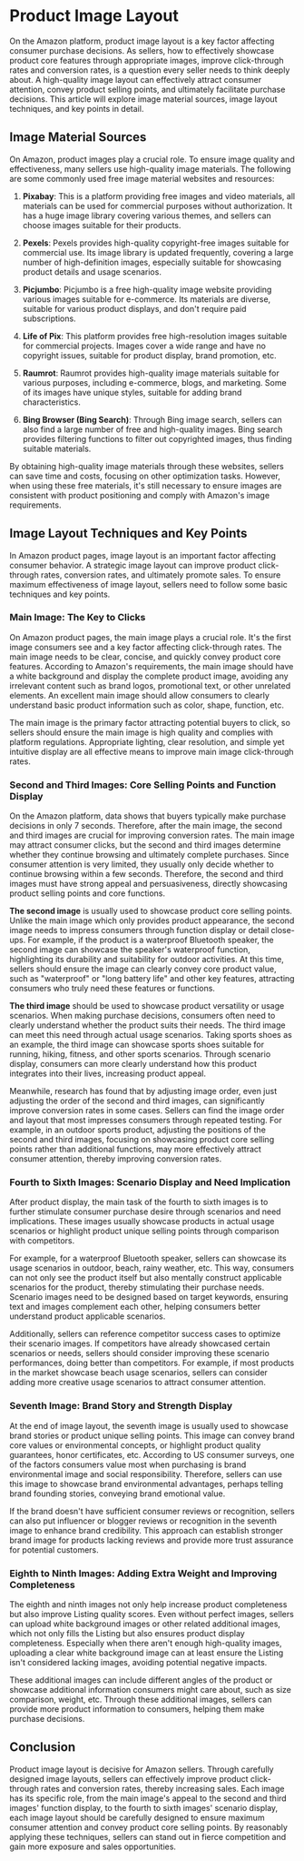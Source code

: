 # Product Image Layout

On the Amazon platform, product image layout is a key factor affecting consumer purchase decisions. As sellers, how to effectively showcase product core features through appropriate images, improve click-through rates and conversion rates, is a question every seller needs to think deeply about. A high-quality image layout can effectively attract consumer attention, convey product selling points, and ultimately facilitate purchase decisions. This article will explore image material sources, image layout techniques, and key points in detail.

## Image Material Sources

On Amazon, product images play a crucial role. To ensure image quality and effectiveness, many sellers use high-quality image materials. The following are some commonly used free image material websites and resources:

1. **Pixabay**: This is a platform providing free images and video materials, all materials can be used for commercial purposes without authorization. It has a huge image library covering various themes, and sellers can choose images suitable for their products.

2. **Pexels**: Pexels provides high-quality copyright-free images suitable for commercial use. Its image library is updated frequently, covering a large number of high-definition images, especially suitable for showcasing product details and usage scenarios.

3. **Picjumbo**: Picjumbo is a free high-quality image website providing various images suitable for e-commerce. Its materials are diverse, suitable for various product displays, and don't require paid subscriptions.

4. **Life of Pix**: This platform provides free high-resolution images suitable for commercial projects. Images cover a wide range and have no copyright issues, suitable for product display, brand promotion, etc.

5. **Raumrot**: Raumrot provides high-quality image materials suitable for various purposes, including e-commerce, blogs, and marketing. Some of its images have unique styles, suitable for adding brand characteristics.

6. **Bing Browser (Bing Search)**: Through Bing image search, sellers can also find a large number of free and high-quality images. Bing search provides filtering functions to filter out copyrighted images, thus finding suitable materials.

By obtaining high-quality image materials through these websites, sellers can save time and costs, focusing on other optimization tasks. However, when using these free materials, it's still necessary to ensure images are consistent with product positioning and comply with Amazon's image requirements.

## Image Layout Techniques and Key Points

In Amazon product pages, image layout is an important factor affecting consumer behavior. A strategic image layout can improve product click-through rates, conversion rates, and ultimately promote sales. To ensure maximum effectiveness of image layout, sellers need to follow some basic techniques and key points.

### Main Image: The Key to Clicks

On Amazon product pages, the main image plays a crucial role. It's the first image consumers see and a key factor affecting click-through rates. The main image needs to be clear, concise, and quickly convey product core features. According to Amazon's requirements, the main image should have a white background and display the complete product image, avoiding any irrelevant content such as brand logos, promotional text, or other unrelated elements. An excellent main image should allow consumers to clearly understand basic product information such as color, shape, function, etc.

The main image is the primary factor attracting potential buyers to click, so sellers should ensure the main image is high quality and complies with platform regulations. Appropriate lighting, clear resolution, and simple yet intuitive display are all effective means to improve main image click-through rates.

### Second and Third Images: Core Selling Points and Function Display

On the Amazon platform, data shows that buyers typically make purchase decisions in only 7 seconds. Therefore, after the main image, the second and third images are crucial for improving conversion rates. The main image may attract consumer clicks, but the second and third images determine whether they continue browsing and ultimately complete purchases. Since consumer attention is very limited, they usually only decide whether to continue browsing within a few seconds. Therefore, the second and third images must have strong appeal and persuasiveness, directly showcasing product selling points and core functions.

**The second image** is usually used to showcase product core selling points. Unlike the main image which only provides product appearance, the second image needs to impress consumers through function display or detail close-ups. For example, if the product is a waterproof Bluetooth speaker, the second image can showcase the speaker's waterproof function, highlighting its durability and suitability for outdoor activities. At this time, sellers should ensure the image can clearly convey core product value, such as "waterproof" or "long battery life" and other key features, attracting consumers who truly need these features or functions.

**The third image** should be used to showcase product versatility or usage scenarios. When making purchase decisions, consumers often need to clearly understand whether the product suits their needs. The third image can meet this need through actual usage scenarios. Taking sports shoes as an example, the third image can showcase sports shoes suitable for running, hiking, fitness, and other sports scenarios. Through scenario display, consumers can more clearly understand how this product integrates into their lives, increasing product appeal.

Meanwhile, research has found that by adjusting image order, even just adjusting the order of the second and third images, can significantly improve conversion rates in some cases. Sellers can find the image order and layout that most impresses consumers through repeated testing. For example, in an outdoor sports product, adjusting the positions of the second and third images, focusing on showcasing product core selling points rather than additional functions, may more effectively attract consumer attention, thereby improving conversion rates.

### Fourth to Sixth Images: Scenario Display and Need Implication

After product display, the main task of the fourth to sixth images is to further stimulate consumer purchase desire through scenarios and need implications. These images usually showcase products in actual usage scenarios or highlight product unique selling points through comparison with competitors.

For example, for a waterproof Bluetooth speaker, sellers can showcase its usage scenarios in outdoor, beach, rainy weather, etc. This way, consumers can not only see the product itself but also mentally construct applicable scenarios for the product, thereby stimulating their purchase needs. Scenario images need to be designed based on target keywords, ensuring text and images complement each other, helping consumers better understand product applicable scenarios.

Additionally, sellers can reference competitor success cases to optimize their scenario images. If competitors have already showcased certain scenarios or needs, sellers should consider improving these scenario performances, doing better than competitors. For example, if most products in the market showcase beach usage scenarios, sellers can consider adding more creative usage scenarios to attract consumer attention.

### Seventh Image: Brand Story and Strength Display

At the end of image layout, the seventh image is usually used to showcase brand stories or product unique selling points. This image can convey brand core values or environmental concepts, or highlight product quality guarantees, honor certificates, etc. According to US consumer surveys, one of the factors consumers value most when purchasing is brand environmental image and social responsibility. Therefore, sellers can use this image to showcase brand environmental advantages, perhaps telling brand founding stories, conveying brand emotional value.

If the brand doesn't have sufficient consumer reviews or recognition, sellers can also put influencer or blogger reviews or recognition in the seventh image to enhance brand credibility. This approach can establish stronger brand image for products lacking reviews and provide more trust assurance for potential customers.

### Eighth to Ninth Images: Adding Extra Weight and Improving Completeness

The eighth and ninth images not only help increase product completeness but also improve Listing quality scores. Even without perfect images, sellers can upload white background images or other related additional images, which not only fills the Listing but also ensures product display completeness. Especially when there aren't enough high-quality images, uploading a clear white background image can at least ensure the Listing isn't considered lacking images, avoiding potential negative impacts.

These additional images can include different angles of the product or showcase additional information consumers might care about, such as size comparison, weight, etc. Through these additional images, sellers can provide more product information to consumers, helping them make purchase decisions.

## Conclusion

Product image layout is decisive for Amazon sellers. Through carefully designed image layouts, sellers can effectively improve product click-through rates and conversion rates, thereby increasing sales. Each image has its specific role, from the main image's appeal to the second and third images' function display, to the fourth to sixth images' scenario display, each image layout should be carefully designed to ensure maximum consumer attention and convey product core selling points. By reasonably applying these techniques, sellers can stand out in fierce competition and gain more exposure and sales opportunities.
